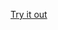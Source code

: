 [Try it out](https://htmlpreview.github.io/?https://github.com/chrishowell/sam-calculator/blob/main/index.html)
